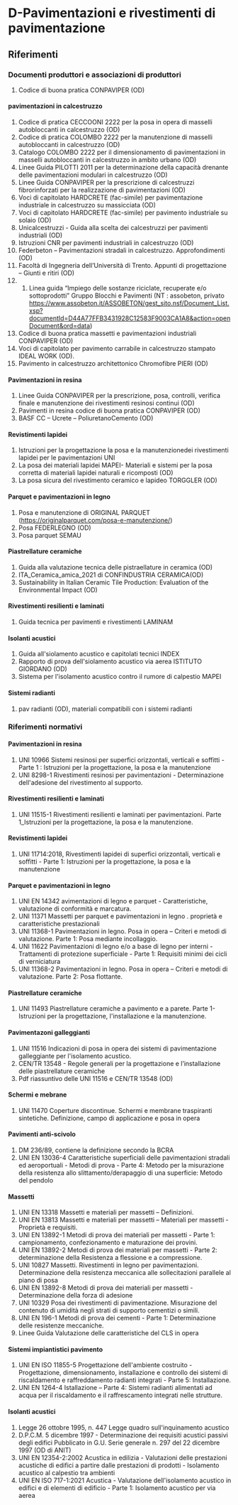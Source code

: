 # D-Pavimentazioni e rivestimenti di pavimentazione
## Riferimenti

### Documenti produttori e associazioni di produttori
1. Codice di buona pratica CONPAVIPER (OD)
#### pavimentazioni in calcestruzzo
1. Codice di pratica CECCOONI 2222  per la posa in opera di masselli autobloccanti in calcestruzzo  (OD)
1. Codice di pratica COLOMBO 2222  per la manutenzione di masselli autobloccanti in calcestruzzo (OD)
1. Catalogo COLOMBO 2222  per il dimensionamento di pavimentazioni in masselli autobloccanti in calcestruzzo in ambito urbano (OD)
1. Linee Guida PILOTTI 2011  per la determinazione della capacità drenante delle pavimentazioni modulari in calcestruzzo (OD)
1. Linee Guida CONPAVIPER per la prescrizione di calcestruzzi fibrorinforzati per la realizzazione di pavimentazioni (OD)
1. Voci di capitolato HARDCRETE (fac-simile) per pavimentazione industriale in calcestruzzo su massicciata (OD)
1. Voci di capitolato HARDCRETE (fac-simile) per pavimento industriale su solaio (OD)
1. Unicalcestruzzi - Guida alla scelta dei calcestruzzi per pavimenti industriali (OD)
1. Istruzioni CNR per pavimenti industriali in calcestruzzo (OD)
1. Federbeton – Pavimentazioni stradali in calcestruzzo. Approfondimenti (OD)
1. Facoltà di Ingegneria dell’Università di Trento. Appunti di progettazione – Giunti e ritiri (OD)
1.  1. Linea guida “Impiego delle sostanze riciclate, recuperate e/o sottoprodotti” Gruppo Blocchi e Pavimenti (NT : assobeton, privato https://www.assobeton.it/ASSOBETON/gest_sito.nsf/Document_List.xsp?documentId=D44A77FFB3431928C12583F9003CA1A8&action=openDocument&ord=data)
1. Codice di buona pratica massetti e pavimentazioni industriali CONPAVIPER (OD)
1. Voci di capitolato per pavimento carrabile in calcestruzzo stampato IDEAL WORK (OD).
1. Pavimento in calcestruzzo architettonico Chromofibre PIERI (OD)
#### Pavimentazioni in resina
1. Linee Guida CONPAVIPER per la prescrizione, posa, controlli, verifica finale e manutenzione dei rivestimenti resinosi continui (OD)
1. Pavimenti in resina codice di buona pratica CONPAVIPER (OD)
1. BASF CC – Ucrete – PoliuretanoCemento (OD)
#### Revistimenti lapidei
1. Istruzioni per la progettazione la posa e la manutenzionedei rivestimenti lapidei per le pavimentazioni UNI
1. La posa dei materiali lapidei MAPEI- Materiali e sistemi per la posa corretta di materiali lapidei naturali e ricomposti (OD)
1. La posa sicura del rivestimento ceramico e lapideo TORGGLER (OD)
#### Parquet e pavimentazioni in legno
1. Posa e manutenzione di ORIGINAL PARQUET (https://originalparquet.com/posa-e-manutenzione/)
1. Posa FEDERLEGNO (OD)
1. Posa parquet SEMAU
#### Piastrellature ceramiche
1. Guida alla valutazione tecnica delle pistraellature in ceramica (OD)
1. ITA_Ceramica_amica_2021 di CONFINDUSTRIA CERAMICA(OD)
1. Sustainability in Italian Ceramic Tile Production: Evaluation of the Environmental Impact (OD)
#### Rivestimenti resilienti e laminati
1. Guida tecnica per pavimenti e rivestimenti LAMINAM
#### Isolanti acustici
1. Guida all'siolamento acustico e capitolati tecnici INDEX
1. Rapporto di prova dell'siolamento acustico via aerea ISTITUTO GIORDANO (OD)
1. Sistema per l'isolamento acustico contro il rumore di calpestio MAPEI
#### Sistemi radianti
1. pav radianti (OD), materiali compatibili con i sistemi radianti
### Riferimenti normativi
#### Pavimentazioni in resina
1. UNI 10966 Sistemi resinosi per superfici orizzontali, verticali e soffitti - Parte 1 : Istruzioni per la progettazione, la posa e la manutenzione
1. UNI 8298-1 Rivestimenti resinosi per pavimentazioni - Determinazione dell'adesione del rivestimento al supporto.
#### Rivestimenti resilienti e laminati
1. UNI 11515-1 Rivestimenti resilienti e laminati per pavimentazioni. Parte 1_Istruzioni per la progettazione, la posa e la manutenzione.
#### Revistimenti lapidei
1.  UNI 11714:2018, Rivestimenti lapidei di superfici orizzontali, verticali e soffitti - Parte 1: Istruzioni per la progettazione, la posa e la manutenzione
#### Parquet e pavimentazioni in legno
1. UNI EN 14342 avimentazioni di legno e parquet - Caratteristiche, valutazione di conformità e marcatura.
1. UNI 11371 Massetti per parquet e pavimentazioni in legno . proprietà e caratteristiche prestazionali
1. UNI 11368-1 Pavimentazioni in legno. Posa in opera – Criteri e metodi di valutazione. Parte 1: Posa mediante incollaggio.
1. UNI 11622 Pavimentazioni di legno e/o a base di legno per interni - Trattamenti di protezione superficiale - Parte 1: Requisiti minimi dei cicli di verniciatura
1. UNI 11368-2 Pavimentazioni in legno. Posa in opera – Criteri e metodi di valutazione. Parte 2: Posa flottante.
#### Piastrellature ceramiche
1. UNI 11493 Piastrellature ceramiche a pavimento e a parete. Parte 1-Istruzioni per la progettazione, l'installazione e la manutenzione.
#### Pavimentazoni galleggianti
1. UNI 11516 Indicazioni di posa in opera dei sistemi di pavimentazione galleggiante per l'isolamento acustico.
1. CEN/TR 13548 - Regole generali per la progettazione e l’installazione delle
piastrellature ceramiche
1. Pdf riassuntivo delle UNI 11516 e CEN/TR 13548 (OD)
#### Schermi e mebrane
1. UNI 11470 Coperture discontinue. Schermi e membrane traspiranti sintetiche. Definizione, campo di applicazione e posa in opera
#### Pavimenti anti-scivolo
1. DM 236/89, contiene la definizione secondo la BCRA
1. UNI EN 13036-4 Caratteristiche superficiali delle pavimentazioni stradali ed aeroportuali - Metodi di prova - Parte 4: Metodo per la misurazione della resistenza allo slittamento/derapaggio di una superficie: Metodo del pendolo
#### Massetti
1. UNI EN 13318 Massetti e materiali per massetti – Definizioni.
1. UNI EN 13813 Massetti e materiali per massetti – Materiali per massetti - Proprietà e requisiti.
1. UNI EN 13892-1 Metodi di prova dei materiali per massetti - Parte 1: campionamento, confezionamento e maturazione dei provini.
1. UNI EN 13892-2 Metodi di prova dei materiali per massetti - Parte 2: determinazione della Resistenza a flessione e a compressione.
1. UNI 10827 Massetti. Rivestimenti in legno per pavimentazioni. Determinazione della resistenza meccanica alle sollecitazioni parallele al piano di posa
1. UNI EN 13892-8 Metodi di prova dei materiali per massetti - Determinazione della forza di adesione
1. UNI 10329 Posa dei rivestimenti di pavimentazione. Misurazione del contenuto di umidità negli strati di supporto cementizi o simili.
1. UNI EN 196-1 Metodi di prova dei cementi - Parte 1: Determinazione delle resistenze meccaniche.
1. Linee Guida Valutazione delle caratteristiche del CLS in opera
#### Sistemi impiantistici pavimento
1. UNI EN ISO 11855-5 Progettazione dell'ambiente costruito - Progettazione, dimensionamento,
installazione e controllo dei sistemi di riscaldamento e raffreddamento radianti integrati - Parte 5: Installazione.
1. UNI EN 1264-4 Istallazione – Parte 4: Sistemi radianti alimentati ad acqua per il riscaldamento e il raffrescamento integrati nelle strutture.
#### Isolanti acustici
1. Legge 26 ottobre 1995, n. 447 Legge quadro sull'inquinamento acustico
1. D.P.C.M. 5 dicembre 1997 - Determinazione dei requisiti acustici passivi degli edifici Pubblicato in G.U. Serie generale n. 297 del 22 dicembre 1997 (OD di ANIT)
1. UNI EN 12354-2:2002 Acustica in edilizia - Valutazioni delle prestazioni acustiche di edifici a partire dalle prestazioni di prodotti - Isolamento acustico al calpestio tra ambienti
1. UNI EN ISO 717-1:2021 Acustica - Valutazione dell'isolamento acustico in edifici e di elementi di edificio - Parte 1: Isolamento acustico per via aerea
